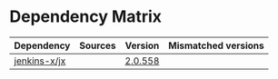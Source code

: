 # Dependency Matrix

Dependency | Sources | Version | Mismatched versions
---------- | ------- | ------- | -------------------
[jenkins-x/jx](https://github.com/jenkins-x/jx.git) |  | [2.0.558](https://github.com/jenkins-x/jx/releases/tag/v2.0.558) | 

